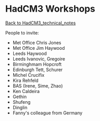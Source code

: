 # HadCM3 Workshops

[Back to HadCM3_technical_notes](HadCM3_technical_notes.md)

People to invite:
* Met Office Chris Jones
* Met Office Jim Haywood
* Leeds Haywood
* Leeds Ivanovic, Gregoire
* Birminghmam Hopcroft
* Edinburgh Tett, Schurer
* Michel Crucifix
* Kira Rehfeld
* BAS (Irene, Sime, Zhao)
* Ken Caldeira
* Gethin
* Shufeng
* Dinglin
* Fanny's colleague from Germany